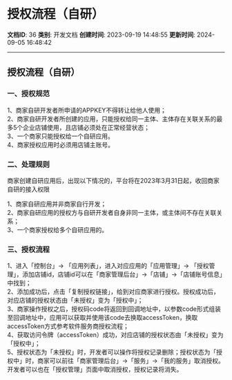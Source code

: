 # 授权流程（自研）

**文档ID**: 36
**类别**: 开发文档
**创建时间**: 2023-09-19 14:48:55
**更新时间**: 2024-09-05 16:48:42

---

## 授权流程（自研）

### 一、授权规范

1、商家自研开发者所申请的APPKEY不得转让给他人使用；  
2、商家自研开发者所创建的应用，只能授权给同一主体、主体存在关联关系的最多5个企业店铺使用，且店铺必须处在正常经营状态；  
3、一个商家只能授权给一个自研应用。  
4、商家授权应用时必须用店铺主账号。

### 二、处理规则

商家创建自研应用后，出现以下情况的，平台将在2023年3月31日起，收回商家自研的接入权限

1、商家自研应用并非商家自行开发；  
2、商家自研应用的授权方与自研开发者自身非同一主体，或主体间不存在关联关系；  
3、一个商家授权给多个自研应用的。

### 三、授权流程

1、进入「控制台」→ 「应用列表」，进入对应应用的「应用管理」→ 「授权管理」，添加店铺id，店铺id可以在「商家管理后台」→「店铺」→「店铺账号信息」中找到；  
2、添加成功后，点击「复制授权链接」，给到对应商家进行授权。授权成功后，对应店铺的授权状态由「未授权」变为「授权中」；  
3、商家操作授权之后，授权码code将返回到回调地址中，以参数code形式组装至回调地址中，应用可以获取并使用该code去换取accessToken，换取accessToken方式参考软件服务商授权流程；  
4、获取访问令牌（accessToken）成功，对应店铺的授权状态由「未授权」变为「授权中」；  
5、授权状态为「未授权」时，开发者可以操作将授权记录删除；授权状态为「授权中」时，商家可以前往「商家管理后台」→「服务」→「我的服务」取消授权。开发者可以也在「授权管理」页面中取消授权，授权记录将消失。
